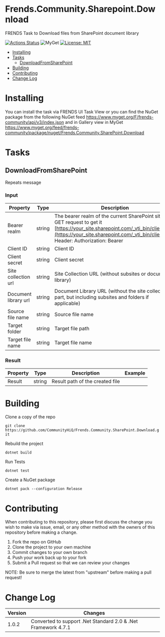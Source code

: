 # Frends.Community.Sharepoint.Download

FRENDS Task to Download files from SharePoint document library

[![Actions Status](https://github.com/CommunityHiQ/Frends.Community.SharePoint.Download/workflows/PackAndPushAfterMerge/badge.svg)](https://github.com/CommunityHiQ/Frends.Community.SharePoint.Download/actions) ![MyGet](https://img.shields.io/myget/frends-community/v/Frends.Community.SharePoint.Download) [![License: MIT](https://img.shields.io/badge/License-MIT-yellow.svg)](https://opensource.org/licenses/MIT) 

- [Installing](#installing)
- [Tasks](#tasks)
     - [DownloadFromSharePoint](#DownloadFromSharePoint)
- [Building](#building)
- [Contributing](#contributing)
- [Change Log](#change-log)

# Installing

You can install the task via FRENDS UI Task View or you can find the NuGet package from the following NuGet feed
https://www.myget.org/F/frends-community/api/v3/index.json and in Gallery view in MyGet https://www.myget.org/feed/frends-community/package/nuget/Frends.Community.SharePoint.Download

# Tasks

## DownloadFromSharePoint

Repeats message

### Input

| Property				|  Type   | Description								| Example                     |
|-----------------------|---------|-----------------------------------------|-----------------------------|
| Bearer realm | string | The bearer realm of the current SharePoint site. Use GET request to get it [https://your_site.sharepoint.com/_vti_bin/client.svc](https://your_site.sharepoint.com/_vti_bin/client.svc) Header: Authorization: Bearer | 25c9cdd5-9c67-4f40-b8d0-de5179ee8673 |
| Client ID | string | Client ID | 78f8c3da-044e-4313-ae7f-f5a4245e482b |
| Client secret | string | Client secret |  |
| Site collection url | string | Site Collection URL (without subsites or document library) | https://My.sharepoint.com/sites/siteCollection |
| Document library url | string |  Document Library URL (without the site collection -part, but including subsites and folders if applicable) | /SubSite/Document%20Library/Folder/SubFolder/  |
| Source file name | string | Source file name |  |
| Target folder | string | Target file path |  |
| Target file name  | string | Target file name |  |

### Result

| Property      | Type     | Description                      | Example                     |
|---------------|----------|----------------------------------|-----------------------------|
| Result | string | Result path of the created file |  |

# Building

Clone a copy of the repo

`git clone https://github.com/CommunityHiQ/Frends.Community.SharePoint.Download.git`

Rebuild the project

`dotnet build`

Run Tests

`dotnet test`

Create a NuGet package

`dotnet pack --configuration Release`

# Contributing
When contributing to this repository, please first discuss the change you wish to make via issue, email, or any other method with the owners of this repository before making a change.

1. Fork the repo on GitHub
2. Clone the project to your own machine
3. Commit changes to your own branch
4. Push your work back up to your fork
5. Submit a Pull request so that we can review your changes

NOTE: Be sure to merge the latest from "upstream" before making a pull request!

# Change Log

| Version | Changes |
| ------- | ------- |
| 1.0.2   | Converted to support .Net Standard 2.0 & .Net Framework 4.7.1 |
